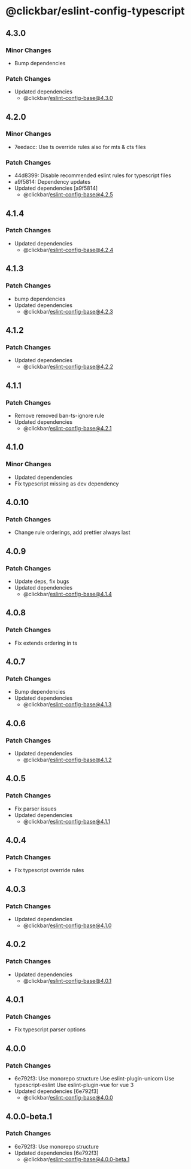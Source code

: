 # @clickbar/eslint-config-typescript

## 4.3.0

### Minor Changes

- Bump dependencies

### Patch Changes

- Updated dependencies
  - @clickbar/eslint-config-base@4.3.0

## 4.2.0

### Minor Changes

- 7eedacc: Use ts override rules also for mts & cts files

### Patch Changes

- 44d8399: Disable recommended eslint rules for typescript files
- a9f5814: Dependency updates
- Updated dependencies [a9f5814]
  - @clickbar/eslint-config-base@4.2.5

## 4.1.4

### Patch Changes

- Updated dependencies
  - @clickbar/eslint-config-base@4.2.4

## 4.1.3

### Patch Changes

- bump dependencies
- Updated dependencies
  - @clickbar/eslint-config-base@4.2.3

## 4.1.2

### Patch Changes

- Updated dependencies
  - @clickbar/eslint-config-base@4.2.2

## 4.1.1

### Patch Changes

- Remove removed ban-ts-ignore rule
- Updated dependencies
  - @clickbar/eslint-config-base@4.2.1

## 4.1.0

### Minor Changes

- Updated dependencies
- Fix typescript missing as dev dependency

## 4.0.10

### Patch Changes

- Change rule orderings, add prettier always last

## 4.0.9

### Patch Changes

- Update deps, fix bugs
- Updated dependencies
  - @clickbar/eslint-config-base@4.1.4

## 4.0.8

### Patch Changes

- Fix extends ordering in ts

## 4.0.7

### Patch Changes

- Bump dependencies
- Updated dependencies
  - @clickbar/eslint-config-base@4.1.3

## 4.0.6

### Patch Changes

- Updated dependencies
  - @clickbar/eslint-config-base@4.1.2

## 4.0.5

### Patch Changes

- Fix parser issues
- Updated dependencies
  - @clickbar/eslint-config-base@4.1.1

## 4.0.4

### Patch Changes

- Fix typescript override rules

## 4.0.3

### Patch Changes

- Updated dependencies
  - @clickbar/eslint-config-base@4.1.0

## 4.0.2

### Patch Changes

- Updated dependencies
  - @clickbar/eslint-config-base@4.0.1

## 4.0.1

### Patch Changes

- Fix typescript parser options

## 4.0.0

### Patch Changes

- 6e792f3: Use monorepo structure
  Use eslint-plugin-unicorn
  Use typescript-eslint
  Use eslint-plugin-vue for vue 3
- Updated dependencies [6e792f3]
  - @clickbar/eslint-config-base@4.0.0

## 4.0.0-beta.1

### Patch Changes

- 6e792f3: Use monorepo structure
- Updated dependencies [6e792f3]
  - @clickbar/eslint-config-base@4.0.0-beta.1

